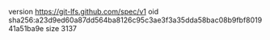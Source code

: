 version https://git-lfs.github.com/spec/v1
oid sha256:a23d9ed60a87dd564ba8126c95c3ae3f3a35dda58bac08b9fbf801941a51ba9e
size 3137
